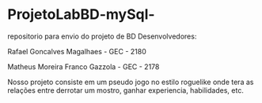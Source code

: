 # ProjetoLabBD-mySql-
repositorio para envio do projeto de BD 
Desenvolvedores:

  Rafael Goncalves Magalhaes - GEC - 2180
  
  Matheus Moreira Franco Gazzola - GEC - 2178

Nosso projeto consiste em um pseudo jogo no estilo roguelike onde tera as relações entre derrotar um mostro, ganhar experiencia, habilidades, etc.
